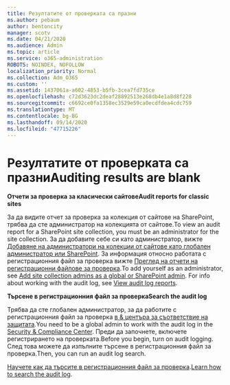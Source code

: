 ```yaml
---
title: Резултатите от проверката са празни
ms.author: pebaum
author: bentoncity
manager: scotv
ms.date: 04/21/2020
ms.audience: Admin
ms.topic: article
ms.service: o365-administration
ROBOTS: NOINDEX, NOFOLLOW
localization_priority: Normal
ms.collection: Adm_O365
ms.custom: ''
ms.assetid: 1437061a-a602-4853-b5fb-3cea7fd735ce
ms.openlocfilehash: c72d3623dc2deaf28892513e268db4e1a8d8f228
ms.sourcegitcommit: c6692ce0fa1358ec3529e59ca0ecdfdea4cdc759
ms.translationtype: MT
ms.contentlocale: bg-BG
ms.lasthandoff: 09/14/2020
ms.locfileid: "47715226"
---
```

# <a name="auditing-results-are-blank"></a><span data-ttu-id="20229-102">Резултатите от проверката са празни</span><span class="sxs-lookup"><span data-stu-id="20229-102">Auditing results are blank</span></span>

 <span data-ttu-id="20229-103">**Отчети за проверка за класически сайтове**</span><span class="sxs-lookup"><span data-stu-id="20229-103">**Audit reports for classic sites**</span></span>
  
<span data-ttu-id="20229-104">За да видите отчет за проверка за колекция от сайтове на SharePoint, трябва да сте администратор на колекцията от сайтове.</span><span class="sxs-lookup"><span data-stu-id="20229-104">To view an audit report for a SharePoint site collection, you must be an administrator for the site collection.</span></span> <span data-ttu-id="20229-105">За да добавите себе си като администратор, вижте [Добавяне на администратори на колекции от сайтове като глобален администратор или SharePoint](https://go.microsoft.com/fwlink/?linkid=869390). За информация относно работата с регистрационния файл за проверка вижте [Преглед на отчети на регистрационни файлове за проверка](https://go.microsoft.com/fwlink/?linkid=395237).</span><span class="sxs-lookup"><span data-stu-id="20229-105">To add yourself as an administrator, see [Add site collection admins as a global or SharePoint admin](https://go.microsoft.com/fwlink/?linkid=869390). For info about working with the audit log, see [View audit log reports](https://go.microsoft.com/fwlink/?linkid=395237).</span></span> 
  
 <span data-ttu-id="20229-106">**Търсене в регистрационния файл за проверка**</span><span class="sxs-lookup"><span data-stu-id="20229-106">**Search the audit log**</span></span>
  
<span data-ttu-id="20229-107">Трябва да сте глобален администратор, за да работите с регистрационния файл за проверка [в &amp; центъра за съответствие на защитата](https://protection.office.com).</span><span class="sxs-lookup"><span data-stu-id="20229-107">You need to be a global admin to work with the audit log in the [Security &amp; Compliance Center](https://protection.office.com).</span></span> <span data-ttu-id="20229-108">Преди да започнете, включете регистрирането на проверката.</span><span class="sxs-lookup"><span data-stu-id="20229-108">Before you begin, turn on audit logging.</span></span> <span data-ttu-id="20229-109">След това можете да изпълните търсене в регистрационния файл за проверка.</span><span class="sxs-lookup"><span data-stu-id="20229-109">Then, you can run an audit log search.</span></span> 
  
<span data-ttu-id="20229-110">[Научете как да търсите в регистрационния файл за проверка](https://go.microsoft.com/fwlink/?linkid=708432).</span><span class="sxs-lookup"><span data-stu-id="20229-110">[Learn how to search the audit log](https://go.microsoft.com/fwlink/?linkid=708432).</span></span>
  

